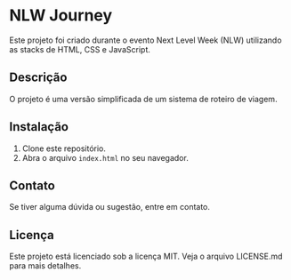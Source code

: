# NLW Journey

Este projeto foi criado durante o evento Next Level Week (NLW) utilizando as stacks de HTML, CSS e JavaScript.

## Descrição

O projeto é uma versão simplificada de um sistema de roteiro de viagem.

## Instalação

1. Clone este repositório.
2. Abra o arquivo `index.html` no seu navegador.

## Contato

Se tiver alguma dúvida ou sugestão, entre em contato.

## Licença

Este projeto está licenciado sob a licença MIT. Veja o arquivo LICENSE.md para mais detalhes.